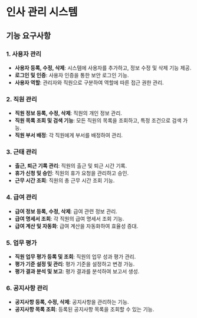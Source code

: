 # 인사 관리 시스템

## 기능 요구사항

### 1. 사용자 관리
- **사용자 등록, 수정, 삭제**: 시스템에 사용자를 추가하고, 정보 수정 및 삭제 기능 제공.
- **로그인 및 인증**: 사용자 인증을 통한 보안 로그인 기능.
- **사용자 역할**: 관리자와 직원으로 구분하여 역할에 따른 접근 권한 관리.

### 2. 직원 관리
- **직원 정보 등록, 수정, 삭제**: 직원의 개인 정보 관리.
- **직원 목록 조회 및 검색 기능**: 모든 직원의 목록을 조회하고, 특정 조건으로 검색 가능.
- **직원 부서 배정**: 각 직원에게 부서를 배정하여 관리.

### 3. 근태 관리
- **출근, 퇴근 기록 관리**: 직원의 출근 및 퇴근 시간 기록.
- **휴가 신청 및 승인**: 직원의 휴가 요청을 관리하고 승인.
- **근무 시간 조회**: 직원의 총 근무 시간 조회 기능.

### 4. 급여 관리
- **급여 정보 등록, 수정, 삭제**: 급여 관련 정보 관리.
- **급여 명세서 조회**: 각 직원의 급여 명세서 조회 기능.
- **급여 계산 및 자동화**: 급여 계산을 자동화하여 효율성 증대.

### 5. 업무 평가
- **직원 업무 평가 등록 및 조회**: 직원의 업무 성과 평가 관리.
- **평가 기준 설정 및 관리**: 평가 기준을 설정하고 변경 가능.
- **평가 결과 분석 및 보고**: 평가 결과를 분석하여 보고서 생성.

### 6. 공지사항 관리
- **공지사항 등록, 수정, 삭제**: 공지사항을 관리하는 기능.
- **공지사항 목록 조회**: 등록된 공지사항 목록을 조회할 수 있는 기능.
